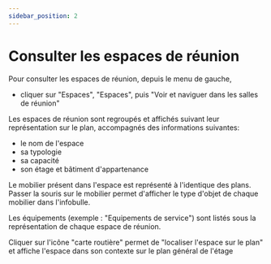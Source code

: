 ```yaml
---
sidebar_position: 2
---
```


# Consulter les espaces de réunion

Pour consulter les espaces de réunion, depuis le menu de gauche,

-   cliquer sur "Espaces", "Espaces", puis "Voir et naviguer dans les salles de réunion"

Les espaces de réunion sont regroupés et affichés suivant leur représentation sur le plan, accompagnés des informations suivantes:

-   le nom de l'espace
-   sa typologie
-   sa capacité
-   son étage et bâtiment d'appartenance

Le mobilier présent dans l'espace est représenté à l'identique des plans. Passer la souris sur le mobilier permet d'afficher le type d'objet de chaque mobilier dans l'infobulle.

Les équipements (exemple : "Equipements de service") sont listés sous la représentation de chaque espace de réunion.

Cliquer sur l'icône "carte routière" permet de "localiser l'espace sur le plan" et affiche l'espace dans son contexte sur le plan général de l'étage